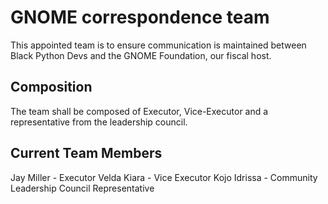 # GNOME correspondence team

This appointed team is to ensure communication is maintained between Black Python Devs and the GNOME Foundation, our fiscal host.

## Composition

The team shall be composed of Executor, Vice-Executor and a representative from the leadership council.

## Current Team Members

Jay Miller - Executor
Velda Kiara - Vice Executor
Kojo Idrissa - Community Leadership Council Representative
